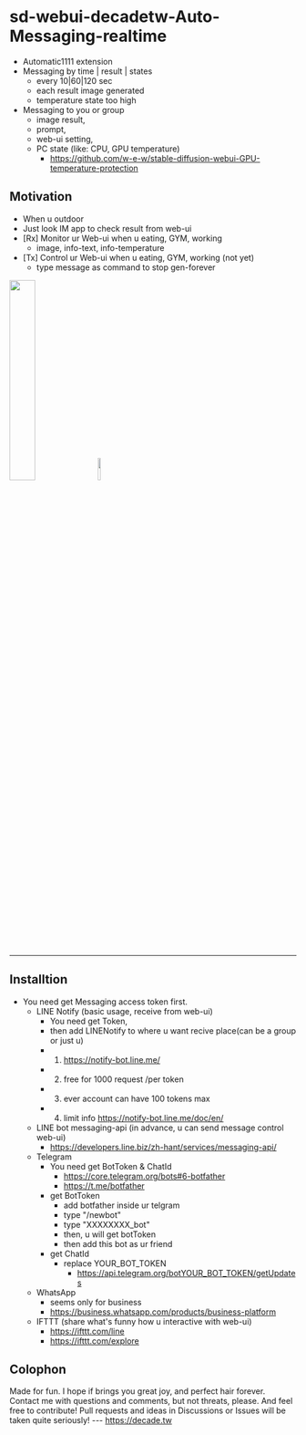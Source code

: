 # sd-webui-decadetw-Auto-Messaging-realtime
* Automatic1111 extension
* Messaging by time | result | states
  * every 10|60|120 sec
  * each result image generated
  * temperature state too high
* Messaging to you or group
  * image result, 
  * prompt, 
  * web-ui setting, 
  * PC state (like: CPU, GPU temperature)
    * https://github.com/w-e-w/stable-diffusion-webui-GPU-temperature-protection


## Motivation

* When u outdoor
* Just look IM app to check result from web-ui
* [Rx] Monitor ur Web-ui when u eating, GYM, working
  * image, info-text, info-temperature
* [Tx] Control ur Web-ui when u eating, GYM, working (not yet)
  * type message as command to stop gen-forever

<img width="30%" src="https://scdn.line-apps.com/n/line_notice/img/pc/img_lp02_zh_TW.png?20161005">
<img width="10%" src="https://core.telegram.org/file/811140934/1/tbDSLHSaijc/fdcc7b6d5fb3354adf">

---


## Installtion

* You need get Messaging access token first. 
  * LINE Notify (basic usage, receive from web-ui)
    * You need get Token, 
    * then add LINENotify to where u want recive place(can be a group or just u)
    * 1. https://notify-bot.line.me/
    * 2. free for 1000 request /per token
    * 3. ever account can have 100 tokens max 
    * 4. limit info https://notify-bot.line.me/doc/en/
  * LINE bot messaging-api (in advance, u can send message control web-ui)
    * https://developers.line.biz/zh-hant/services/messaging-api/
  * Telegram 
    * You need get BotToken & ChatId
      * https://core.telegram.org/bots#6-botfather
      * https://t.me/botfather
    * get BotToken
      * add botfather inside ur telgram
      * type "/newbot"
      * type "XXXXXXXX_bot"
      * then, u will get botToken
      * then add this bot as ur friend
    * get ChatId
      * replace YOUR_BOT_TOKEN
        * https://api.telegram.org/botYOUR_BOT_TOKEN/getUpdates
  * WhatsApp
    * seems only for business
    * https://business.whatsapp.com/products/business-platform
  * IFTTT (share what's funny how u interactive with web-ui)
    * https://ifttt.com/line
    * https://ifttt.com/explore

  


## Colophon

Made for fun. I hope if brings you great joy, and perfect hair forever. Contact me with questions and comments, but not threats, please. And feel free to contribute! Pull requests and ideas in Discussions or Issues will be taken quite seriously!
--- https://decade.tw

